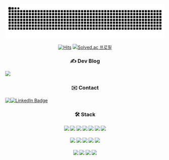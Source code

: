 <div align="center">
 
![snake gif](https://github.com/tndls2/tndls2/blob/output/github-contribution-grid-snake.svg)

<!--<h3><b> About Me </b></h3> --?
<!--<h4>📁 포트폴리오 📁 <a href="https://zrr.kr/GFIR"> https://zrr.kr/GFIR </a></h4>-->

[![Hits](https://hits.seeyoufarm.com/api/count/incr/badge.svg?url=https%3A%2F%2Fgithub.com%2Ftndls3026&count_bg=%23FDC8F8CB&title_bg=%23F54D4D96&icon=smugmug.svg&icon_color=%23E7E7E7&title=hits&edge_flat=false)](https://github.com/tndls3026)  [![Solved.ac
프로필](http://mazassumnida.wtf/api/mini/generate_badge?boj=tndls3026)](https://solved.ac/tndls3026)

<h3> ✍️ Dev Blog </h3> 
<div style="display:flex; flex-direction:row;">
<a href="https://jonnastudy.tistory.com"><img src="https://img.shields.io/badge/Tistory-000000?style=for-the-badge&logo=Tistory&logoColor=white"></a>
</div>

<h3> ✉️ Contact </h3> 
<div style="display:flex; flex-direction:row;">
<a href="mailto:tndls3026@ajou.ac.kr"><img src="https://img.shields.io/badge/Gmail-d14836?style=flat-square&logo=Gmail&logoColor=white&link=tndls3026@ajou.ac.kr"/></a> <a href="https://www.linkedin.com/in/suinbundang/" target="_blank">
    <img src="https://img.shields.io/badge/SuinPark-0A66C2?style=flat-square&logo=Linkedin&logoColor=white" alt="LinkedIn Badge" />
</a>
</div>

<h3>🛠 Stack </h3>
<h4><img src="https://img.shields.io/badge/C-A8B9CC?style=flat-square&logo=C&logoColor=white"/> <img src="https://img.shields.io/badge/C++-00599C?style=flat-square&logo=C%2B%2B&logoColor=white"/> <img src="https://img.shields.io/badge/Go-00ADD8?style=flat-square&logo=Go&logoColor=white"/> <img src="https://img.shields.io/badge/java-007396?style=flat-square&logo=java&logoColor=white"/> <img src="https://img.shields.io/badge/JavaScript-F7DF1E?style=flat-square&logo=javascript&logoColor=black"/> <img src="https://img.shields.io/badge/Python-3776AB?style=flat-square&logo=Python&logoColor=white"/> <img src="https://img.shields.io/badge/Typescript-3178C6?style=flat-square&logo=Typescript&logoColor=white"/></h4>

<h4><img src="https://img.shields.io/badge/django-092E20?style=flat-square&logo=django&logoColor=white"/> <img src="https://img.shields.io/badge/Node.js-339933?style=flat-square&logo=Node.js&logoColor=white"/> <img src="https://img.shields.io/badge/Express-000000?style=flat-square&logo=Express&logoColor=white"/>
 <img src="https://img.shields.io/badge/Spring-6DB33F?style=flat-square&logo=Spring&logoColor=white"/> <img src="https://img.shields.io/badge/NestJS-E0234E?style=flat-square&logo=NestJs&logoColor=white"/></h4>

<h4><img src="https://img.shields.io/badge/MySQL-4479A1?style=flat-square&logo=MySQL&logoColor=white"/> <img src="https://img.shields.io/badge/Firebase-FFCA28?style=flat-square&logo=firebase&logoColor=black"/> <img src="https://img.shields.io/badge/MongoDB-47A248?style=flat-square&logo=MongoDB&logoColor=white"/> <img src="https://img.shields.io/badge/Redis-DC382D?style=flat-square&logo=MongoDB&logoColor=white"/></h4>

</div>
